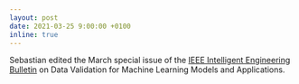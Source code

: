 ```yaml
---
layout: post
date: 2021-03-25 9:00:00 +0100
inline: true
---
```


Sebastian edited the March special issue of the [IEEE Intelligent Engineering Bulletin](http://sites.computer.org/debull/A21mar/issue1.htm) on Data Validation for Machine Learning Models and Applications.
